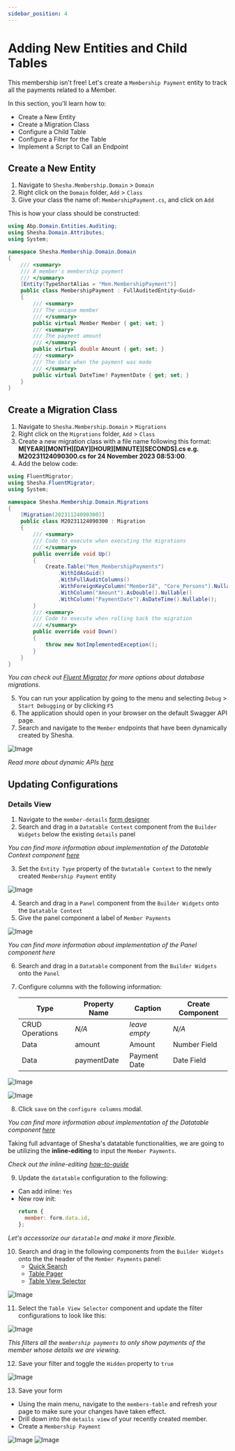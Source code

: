 ```yaml
---
sidebar_position: 4
---
```


# Adding New Entities and Child Tables

This membership isn't free! Let's create a `Membership Payment` entity to track all the payments related to a Member.

In this section, you'll learn how to:

- Create a New Entity
- Create a Migration Class
- Configure a Child Table
- Configure a Filter for the Table
- Implement a Script to Call an Endpoint

## Create a New Entity

1. Navigate to `Shesha.Membership.Domain` > `Domain`
2. Right click on the `Domain` folder, `Add` > `Class`
3. Give your class the name of: `MembershipPayment.cs`, and click on `Add`

This is how your class should be constructed:

```csharp
using Abp.Domain.Entities.Auditing;
using Shesha.Domain.Attributes;
using System;

namespace Shesha.Membership.Domain.Domain
{
    /// <summary>
    /// A member's membership payment
    /// </summary>
    [Entity(TypeShortAlias = "Mem.MembershipPayment")]
    public class MembershipPayment : FullAuditedEntity<Guid>
    {
        /// <summary>
        /// The unique member
        /// </summary>
        public virtual Member Member { get; set; }
        /// <summary>
        /// The payment amount
        /// </summary>
        public virtual double Amount { get; set; }
        /// <summary>
        /// The date when the payment was made
        /// </summary>
        public virtual DateTime? PaymentDate { get; set; }
    }
}

```

## Create a Migration Class

1. Navigate to `Shesha.Membership.Domain` > `Migrations`
2. Right click on the `Migrations` folder, `Add` > `Class`
3. Create a new migration class with a file name following this format: **M[YEAR][MONTH][DAY][HOUR][MINUTE][SECONDS].cs e.g. M20231124090300.cs for 24 November 2023 08:53:00**.
4. Add the below code:

```csharp
using FluentMigrator;
using Shesha.FluentMigrator;
using System;

namespace Shesha.Membership.Domain.Migrations
{
    [Migration(20231124090300)]
    public class M20231124090300 : Migration
    {
        /// <summary>
        /// Code to execute when executing the migrations
        /// </summary>
        public override void Up()
        {
            Create.Table("Mem_MembershipPayments")
                .WithIdAsGuid()
                .WithFullAuditColumns()
                .WithForeignKeyColumn("MemberId", "Core_Persons").Nullable()
                .WithColumn("Amount").AsDouble().Nullable()
                .WithColumn("PaymentDate").AsDateTime().Nullable();
        }
        /// <summary>
        /// Code to execute when rolling back the migration
        /// </summary>
        public override void Down()
        {
            throw new NotImplementedException();
        }
    }
}
```

_You can check out [Fluent Migrator](https://fluentmigrator.github.io/index.html) for more options about database migrations._

5.  You can run your application by going to the menu and selecting `Debug` > `Start Debugging` or by clicking `F5`
6.  The application should open in your browser on the default Swagger API page.
7.  Search and navigate to the `Member` endpoints that have been dynamically created by Shesha.

![Image](./images/childSwagger.png)

_Read more about dynamic APIs [here](/docs/back-end-basics/crud-apis)_

## Updating Configurations

### Details View

1. Navigate to the `member-details` [form designer](/docs/get-started/tutorial/the-basics/configuring-first-view#accessing-form-designer)
2. Search and drag in a `Datatable Context` component from the `Builder Widgets` below the existing `details` panel

_You can find more information about implementation of the Datatable Context component [here](/docs/front-end-basics/form-components/tables-lists/datatable-context)_

3. Set the `Entity Type` property of the `Datatable Context` to the newly created `Membership Payment` entity

![Image](./images/child.png)

4. Search and drag in a `Panel` component from the `Builder Widgets` onto the `Datatable Context`
5. Give the panel component a label of `Member Payments`

![Image](./images/child2.png)

_You can find more information about implementation of the Panel component here_

6.  Search and drag in a `Datatable` component from the `Builder Widgets` onto the `Panel`
7.  Configure columns with the following information:

    | Type            | Property Name | Caption       | Create Component |
    | --------------- | ------------- | ------------- | ---------------- |
    | CRUD Operations | _N/A_         | _leave empty_ | _N/A_            |
    | Data            | amount        | Amount        | Number Field     |
    | Data            | paymentDate   | Payment Date  | Date Field       |

![Image](./images/child3.png)

![Image](./images/child4.png)

8.  Click `save` on the `configure columns` modal.

_You can find more information about implementation of the Datatable component [here](/docs/front-end-basics/form-components/tables-lists/datatable)_

Taking full advantage of Shesha's datatable functionalities, we are going to be utilizing the **inline-editing** to input the `Member Payments`.

_Check out the inline-editing [how-to-guide](/docs/front-end-basics/how-to-guides/inline-editing)_

9. Update the `datatable` configuration to the following:

- Can add inline: `Yes`
- New row init:
  ```javascript
  return {
    member: form.data.id,
  };
  ```

_Let's accessorize our `datatable` and make it more flexible._

10. Search and drag in the following components from the `Builder Widgets` onto the the header of the `Member Payments` panel:
    - [Quick Search](/docs/front-end-basics/form-components/tables-lists/quick-search)
    - [Table Pager](/docs/front-end-basics/form-components/tables-lists/table-pager)
    - [Table View Selector](/docs/front-end-basics/form-components/tables-lists/table-view-selector)

![Image](./images/child5.png)

11. Select the `Table View Selector` component and update the filter configurations to look like this:

![Image](./images/child6.png)

_This filters all the `membership payments` to only show payments of the member whose details we are viewing._

12. Save your filter and toggle the `Hidden` property to `true`

![Image](./images/child7.png)

13. Save your form

- Using the main menu, navigate to the `members-table` and refresh your page to make sure your changes have taken effect.
- Drill down into the `details view` of your recently created member.
- Create a `Membership Payment`

![Image](./images/child8.png)
![Image](./images/child9.png)
